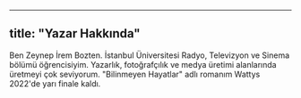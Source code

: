 
---
title: "Yazar Hakkında"
---

Ben Zeynep İrem Bozten. İstanbul Üniversitesi Radyo, Televizyon ve Sinema bölümü öğrencisiyim. Yazarlık, fotoğrafçılık ve medya üretimi alanlarında üretmeyi çok seviyorum. "Bilinmeyen Hayatlar" adlı romanım Wattys 2022'de yarı finale kaldı.
